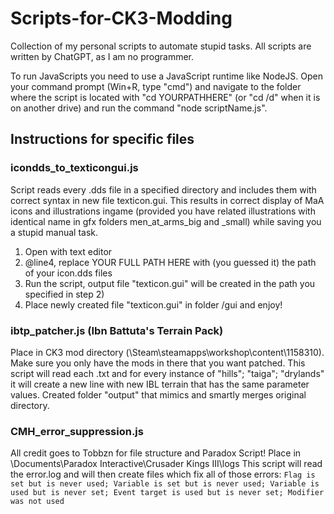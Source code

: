 # Scripts-for-CK3-Modding
Collection of my personal scripts to automate stupid tasks. All scripts are written by ChatGPT, as I am no programmer.

To run JavaScripts you need to use a JavaScript runtime like NodeJS. Open your command prompt (Win+R, type "cmd") and navigate to the folder where the script is located with "cd YOURPATHHERE" (or "cd /d" when it is on another drive) and run the command "node scriptName.js".

## Instructions for specific files  
### icondds_to_texticongui.js  
Script reads every .dds file in a specified directory and includes them with correct syntax in new file texticon.gui. This results in correct display of MaA icons and illustrations ingame (provided you have related illustrations with identical name in gfx folders men_at_arms_big and _small) while saving you a stupid manual task.
1.  Open with text editor
2.  @line4, replace YOUR FULL PATH HERE with (you guessed it) the path of your icon.dds files
3.  Run the script, output file "texticon.gui" will be created in the path you specified in step 2)
4.  Place newly created file "texticon.gui" in folder /gui and enjoy!

### ibtp_patcher.js (Ibn Battuta's Terrain Pack)
Place in CK3 mod directory (\Steam\steamapps\workshop\content\1158310). Make sure you only have the mods in there that you want patched.
This script will read each .txt and for every instance of "hills"; "taiga"; "drylands" it will create a new line with new IBL terrain that has the same parameter values. Created folder "output" that mimics and smartly merges original directory.

### CMH_error_suppression.js
All credit goes to Tobbzn for file structure and Paradox Script!
Place in \Documents\Paradox Interactive\Crusader Kings III\logs
This script will read the error.log and will then create files which fix all of those errors:
`Flag is set but is never used; Variable is set but is never used; Variable is used but is never set; Event target is used but is never set; Modifier was not used`

